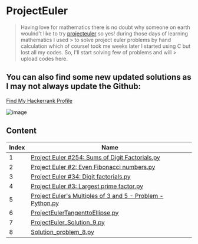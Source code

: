 # ProjectEuler
> Having love for mathematics there is no doubt why someone on earth woulnd't like to try [projecteuler](projecteuler.net) so yes! during those days of learning mathematics I used > to solve project euler problems by hand calculation which of course! took me weeks later I started using C but lost all my codes. So, I'll start solving few of problems and will > upload codes here.

## You can also find some new updated solutions as I may not always update the Github:
[Find My Hackerrank Profile](https://www.hackerrank.com/patildarshan4171)




![image](https://user-images.githubusercontent.com/72539638/176402446-dd9b36e5-6851-456e-9a51-1093931c97c1.png)

## Content

| Index | Name |
|---|---|
|1| [Project Euler #254: Sums of Digit Factorials.py](https://github.com/1darshanpatil/ProjectEuler/blob/main/Project%20Euler%20%23254:%20Sums%20of%20Digit%20Factorials.py) |
|2| [Project Euler #2: Even Fibonacci numbers.py](https://github.com/1darshanpatil/ProjectEuler/blob/main/Project%20Euler%20%232:%20Even%20Fibonacci%20numbers.py)|
|3|[Project Euler #34: Digit factorials.py](https://github.com/1darshanpatil/ProjectEuler/blob/main/Project%20Euler%20%2334:%20Digit%20factorials.py) |
|4| [Project Euler #3: Largest prime factor.py](https://github.com/1darshanpatil/ProjectEuler/blob/main/Project%20Euler%20%233:%20Largest%20prime%20factor.py) |
|5| [Project Euler's Multiples of 3 and 5 - Problem - Python.py](https://github.com/1darshanpatil/ProjectEuler/blob/main/Project%20Euler's%20Multiples%20of%203%20and%205%20-%20Problem%20-%20Python.py) |
|6| [ProjectEulerTangenttoEllipse.py](https://github.com/1darshanpatil/ProjectEuler/blob/main/ProjectEulerTangenttoEllipse.py) |
|7| [ProjectEuler_Solution_9.py ](https://github.com/1darshanpatil/ProjectEuler/blob/main/ProjectEuler_Solution_9.py)|
|8| [Solution_problem_8.py](https://github.com/1darshanpatil/ProjectEuler/blob/main/Solution_problem_8.py)|
